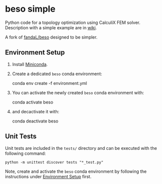 # beso simple
Python code for a topology optimization using CalculiX FEM solver.
Description with a simple example are in [wiki](https://github.com/fandaL/beso/wiki).

A fork of [fandaL/beso](https://github.com/fandaL/beso) designed to be simpler.

## Environment Setup
1. Install [Miniconda](https://docs.conda.io/en/latest/miniconda.html).
2. Create a dedicated `beso` conda environment:

    conda env create -f environment.yml

3. You can activate the newly created `beso` conda environment with:

    conda activate beso

4. and decactivate it with:

    conda deactivate beso

## Unit Tests
Unit tests are included in the `tests/` directory and can be executed with the following command:

    python -m unittest discover tests "*_test.py"

Note, create and activate the `beso` conda environment by following the instructions under [Environment Setup](#environment-setup) first.
